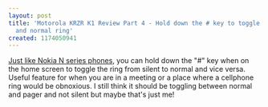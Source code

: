 ```yaml
---
layout: post
title: 'Motorola KRZR K1 Review Part 4 - Hold down the # key to toggle between silent
  and normal ring'
created: 1174050941
---
```

<p>
<a href="http://www.rolandtanglao.com/archives/2006/01/31/another-n70-cool-feature-hold-to-toggle-between-silent-and-general-profiles">Just like Nokia N series phones</a>, you can hold down the "#" key when on the home screen to toggle the ring from silent to normal and vice versa. Useful feature for when you are in a meeting or a place where a cellphone ring would be obnoxious. I still think it should be toggling between normal and pager and not silent but maybe that's just me!
</p>
